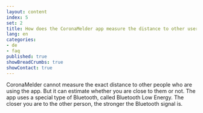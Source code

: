 ```yaml
---
layout: content
index: 5
set: 2
title: How does the CoronaMelder app measure the distance to other users of the app?
lang: en
categories:
- de
- faq
published: true
showBreadCrumbs: true
showContact: true
---
```


CoronaMelder cannot measure the exact distance to other people who are using the app. But it can estimate whether you are close to them or not.
The app uses a special type of Bluetooth, called Bluetooth Low Energy. The closer you are to the other person, the stronger the Bluetooth signal is.


